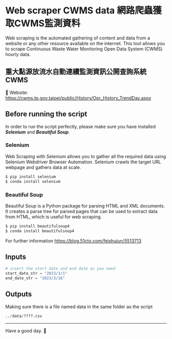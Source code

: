 # Web scraper CWMS data 網路爬蟲獲取CWMS監測資料
Web scraping is the automated gathering of content and data from a website or any other resource available on the internet.
This tool allows you to scrape Continuous Waste Water Monitoring Open Data System (CWMS) hourly data.

## 重大點源放流水自動連續監測資訊公開查詢系統 CWMS
🔎 Website: https://cwms.tp.gov.taipei/public/History/Opr_History_TrendDay.aspx

## Before running the script
In order to run the script perfectly, please make sure you have installed ***Selenium*** and ***Beautiful Soup***.
### Selenium
Web Scraping with Selenium allows you to gather all the required data using Selenium Webdriver Browser Automation. Selenium crawls the target URL webpage and gathers data at scale.
```Python
$ pip install selenium
$ conda install selenium
```
### Beautiful Soup
Beautiful Soup is a Python package for parsing HTML and XML documents. It creates a parse tree for parsed pages that can be used to extract data from HTML, which is useful for web scraping.
```Python
$ pip install beautifulsoup4
$ conda install beautifulsoup4
```

For further information
https://blog.51cto.com/feishujun/5513713

## Inputs
```Python
# insert the start date and end date as you need
start_date_str = "2023/1/1"
end_date_str = "2023/3/16"
```

## Outputs
Making sure there is a file named data in the same folder as the script
```Python
../data/????.csv
```

- - - -
Have a good day. :bug:
